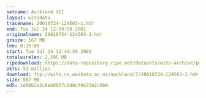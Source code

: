```yaml
---
setname: Auckland VII
layout: witsdata
tracename: 20010724-124503-1.hdr
end: Tue Jul 24 12:59:59 2001
originalname: 20010724-124503-1.hdr
gzsize: 167 MB
len: 0:15:00
start: Tue Jul 24 12:44:59 2001
totalwirelen: 2,595 MB
ripedownload: https://data-repository.ripe.net/datasets/wits-archive/pma/long/auck/7//20010724-124503-1.hdr.gz
pkts: 51 million
download: ftp://wits.cs.waikato.ac.nz/auckland/7/20010724-124503-1.hdr.gz
size: 587 MB
md5: 1d98b2a2c8eb8057c0d0cf9423e2c9b0
---
```

